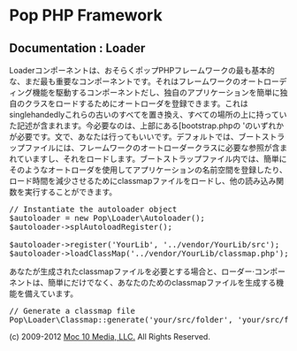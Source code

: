 Pop PHP Framework
=================

Documentation : Loader
----------------------

Loaderコンポーネントは、おそらくポップPHPフレームワークの最も基本的な、まだ最も重要なコンポーネントです。それはフレームワークのオートローディング機能を駆動するコンポーネントだし、独自のアプリケーションを簡単に独自のクラスをロードするためにオートローダを登録できます。これはsinglehandedlyこれらの古いのすべてを置き換え、すべての場所の上に持っていた記述が含まれます。今必要なのは、上部にある[bootstrap.phpの 'のいずれかが必要です。文で、あなたは行ってもいいです。デフォルトでは、ブートストラップファイルには、フレームワークのオートローダークラスに必要な参照が含まれていますし、それをロードします。ブートストラップファイル内では、簡単にそのようなオートローダを使用してアプリケーションの名前空間を登録したり、ロード時間を減少させるためにclassmapファイルをロードし、他の読み込み関数を実行することができます。

<pre>
// Instantiate the autoloader object
$autoloader = new Pop\Loader\Autoloader();
$autoloader->splAutoloadRegister();

$autoloader->register('YourLib', '../vendor/YourLib/src');
$autoloader->loadClassMap('../vendor/YourLib/classmap.php');
</pre>

あなたが生成されたclassmapファイルを必要とする場合と、ローダー·コンポーネントは、簡単にだけでなく、あなたのためのclassmapファイルを生成する機能を備えています。

<pre>
// Generate a classmap file
Pop\Loader\Classmap::generate('your/src/folder', 'your/src/folder/classmap.php');
</pre>

(c) 2009-2012 [Moc 10 Media, LLC.](http://www.moc10media.com) All Rights Reserved.
